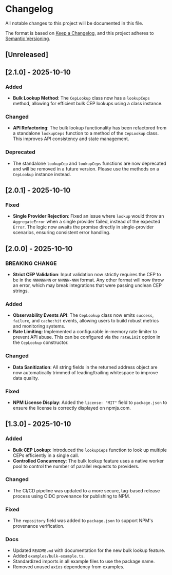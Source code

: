 # Changelog

All notable changes to this project will be documented in this file.

The format is based on [Keep a Changelog](https://keepachangelog.com/en/1.0.0/),
and this project adheres to [Semantic Versioning](https://semver.org/spec/v2.0.0.html).

## [Unreleased]

## [2.1.0] - 2025-10-10

### Added
- **Bulk Lookup Method**: The `CepLookup` class now has a `lookupCeps` method, allowing for efficient bulk CEP lookups using a class instance.

### Changed
- **API Refactoring**: The bulk lookup functionality has been refactored from a standalone `lookupCeps` function to a method of the `CepLookup` class. This improves API consistency and state management.

### Deprecated
- The standalone `lookupCep` and `lookupCeps` functions are now deprecated and will be removed in a future version. Please use the methods on a `CepLookup` instance instead.


## [2.0.1] - 2025-10-10

### Fixed
- **Single Provider Rejection**: Fixed an issue where `lookup` would throw an `AggregateError` when a single provider failed, instead of the expected `Error`. The logic now awaits the promise directly in single-provider scenarios, ensuring consistent error handling.

## [2.0.0] - 2025-10-10

### BREAKING CHANGE
- **Strict CEP Validation**: Input validation now strictly requires the CEP to be in the `NNNNNNNN` or `NNNNN-NNN` format. Any other format will now throw an error, which may break integrations that were passing unclean CEP strings.

### Added
- **Observability Events API**: The `CepLookup` class now emits `success`, `failure`, and `cache:hit` events, allowing users to build robust metrics and monitoring systems.
- **Rate Limiting**: Implemented a configurable in-memory rate limiter to prevent API abuse. This can be configured via the `rateLimit` option in the `CepLookup` constructor.

### Changed
- **Data Sanitization**: All string fields in the returned address object are now automatically trimmed of leading/trailing whitespace to improve data quality.

### Fixed
- **NPM License Display**: Added the `license: "MIT"` field to `package.json` to ensure the license is correctly displayed on npmjs.com.

## [1.3.0] - 2025-10-10

### Added
- **Bulk CEP Lookup**: Introduced the `lookupCeps` function to look up multiple CEPs efficiently in a single call.
- **Controlled Concurrency**: The bulk lookup feature uses a native worker pool to control the number of parallel requests to providers.

### Changed
- The CI/CD pipeline was updated to a more secure, tag-based release process using OIDC provenance for publishing to NPM.

### Fixed
- The `repository` field was added to `package.json` to support NPM's provenance verification.

### Docs
- Updated `README.md` with documentation for the new bulk lookup feature.
- Added `examples/bulk-example.ts`.
- Standardized imports in all example files to use the package name.
- Removed unused `axios` dependency from examples.